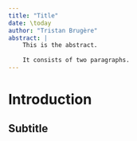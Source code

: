 ```yaml
---
title: "Title"
date: \today
author: "Tristan Brugère"
abstract: |
    This is the abstract.
    
    It consists of two paragraphs.
---
```


# Introduction
## Subtitle
